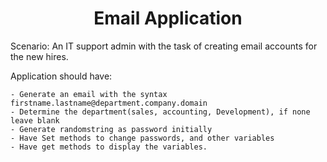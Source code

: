 <h1 align="center"> Email Application</h1>

Scenario: An IT support admin with the task of creating email accounts for the new hires.

Application should have:

    - Generate an email with the syntax firstname.lastname@department.company.domain
    - Determine the department(sales, accounting, Development), if none leave blank
    - Generate randomstring as password initially
    - Have Set methods to change passwords, and other variables
    - Have get methods to display the variables.
